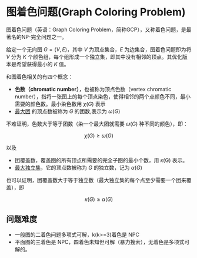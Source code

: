 # 图着色问题(Graph Coloring Problem)


图着色问题（英语：Graph Coloring Problem，简称GCP），又称着色问题，是最著名的NP-完全问题之一。

给定一个无向图 $G=(V,E)$，其中 $V$ 为顶点集合，$E$ 为边集合，图着色问题即为将 $V$ 分为 $K$ 个颜色组，每个组形成一个独立集，即其中没有相邻的顶点。其优化版本是希望获得最小的 $K$ 值。

和图着色相关的有四个概念：

 - **色数（chromatic number）**，也被称为顶点色数（vertex chromatic number），指将一张图上的每个顶点染色，使得相邻的两个点颜色不同，最小需要的颜色数。最小染色数用 $\chi(G)$ 表示
 - [最大团](clique.html) 的顶点数被称为 $G$ 的团数,表示为 $\omega(G)$


不难证明，色数大于等于团数（染一个最大团就需要 $\omega(G)$ 种不同的颜色），即：

$$
\chi(G) \geq \omega(G)
$$

以及
 - 团覆盖数，覆盖图的所有顶点所需要的完全子图的最小个数，用 $\kappa(\mathrm{G})$ 表示。
 - [最大独立集](./../GraphTheory/3.html)，它的顶点数被称为 $G$ 的独立数，记为 $\alpha (G)$

也可以证明，团覆盖数大于等于独立数（最大独立集的每个点至少需要一个团来覆盖），即

$$\kappa(G) \geq \alpha(G)$$


## 问题难度

- 一般图的二着色问题多项式可解，k(k>=3)着色是 NPC 
- 平面图的三着色是 NPC，四着色未知但可解（暴力搜索），无着色是多项式可解的。



